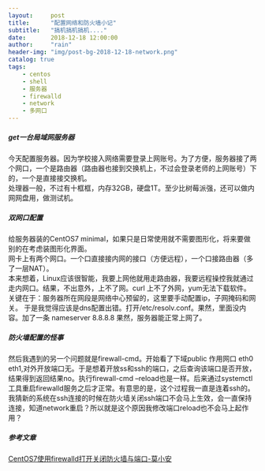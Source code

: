 ```yaml
---
layout:     post
title:      "配置网络和防火墙小记"
subtitle:   "搞机搞机搞机...."
date:       2018-12-18 12:00:00
author:     "rain"
header-img: "img/post-bg-2018-12-18-network.png"
catalog: true
tags:
    - centos
    - shell
    - 服务器
    - firewalld
    - network
    - 多网口
---
```

##### get一台局域网服务器
今天配置服务器。因为学校接入网络需要登录上网账号。为了方便，服务器接了两个网口，一个是路由器（路由器也接到交换机上，不过会登录老师的上网账号）下的，一个是直接接交换机。
<br/>
处理器一般，不过有十框框，内存32GB，硬盘1T。至少比树莓派强，还可以做内网网盘用，做测试机。

##### 双网口配置

给服务器装的CentOS7 minimal，如果只是日常使用就不需要图形化，将来要做别的在考虑装图形化界面。
<br/>
网卡上有两个网口。一个口直接接内网的接口（方便远程），一个口接路由器（多了一层NAT）。
<br/>
本来想着，Linux应该很智能，我要上网他就用走路由器，我要远程操控我就通过走内网口。结果，不出意外，上不了网。curl 上不了外网，yum无法下载软件。
<br/>
关键在于：服务器所在网段是网络中心预留的，这里要手动配置ip，子网掩码和网关。
于是我觉得应该是dns配置出错。打开/etc/resolv.conf。果然，里面没内容。加了一条 nameserver 8.8.8.8 果然，服务器能正常上网了。
##### 防火墙配置的怪事
然后我遇到的另一个问题就是firewall-cmd。开始看了下域public 作用网口 eth0 eth1,对外开放端口无。于是想着开放ss和ssh的端口，之后查询该端口是否开放，结果得到返回结果no。执行firewall-cmd –reload也是一样。后来通过systemctl工具重启firewalld服务之后才正常。有意思的是，这个过程我一直是连着ssh的。
<br/>
我猜新的系统在ssh连接的时候在防火墙关闭ssh端口不会马上生效，会一直保持连接，知道network重启？所以就是这个原因我修改端口reload也不会马上起作用？
##### 参考文章
[CentOS7使用firewalld打开关闭防火墙与端口-莫小安](https://www.cnblogs.com/moxiaoan/p/5683743.html)
